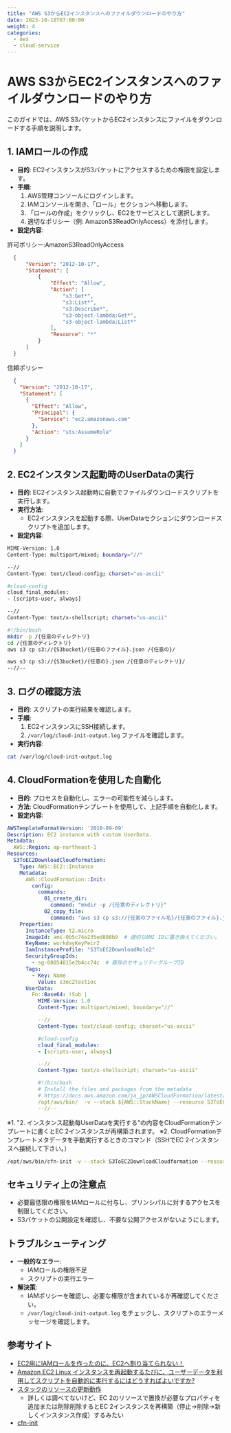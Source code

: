 ```yaml
---
title: "AWS S3からEC2インスタンスへのファイルダウンロードのやり方"
date: 2023-10-18T07:00:00
weight: 4
categories:
  - aws
  - cloud-service
---
```


# AWS S3からEC2インスタンスへのファイルダウンロードのやり方

このガイドでは、AWS S3バケットからEC2インスタンスにファイルをダウンロードする手順を説明します。


## 1. IAMロールの作成

- **目的**: EC2インスタンスがS3バケットにアクセスするための権限を設定します。
- **手順**:
  1. AWS管理コンソールにログインします。
  2. IAMコンソールを開き、「ロール」セクションへ移動します。
  3. 「ロールの作成」をクリックし、EC2をサービスとして選択します。
  4. 適切なポリシー（例: AmazonS3ReadOnlyAccess）を添付します。
- **設定内容**:

許可ポリシー:AmazonS3ReadOnlyAccess   
```json
  {
      "Version": "2012-10-17",
      "Statement": [
          {
              "Effect": "Allow",
              "Action": [
                  "s3:Get*",
                  "s3:List*",
                  "s3:Describe*",
                  "s3-object-lambda:Get*",
                  "s3-object-lambda:List*"
              ],
              "Resource": "*"
          }
      ]
  }
```

信頼ポリシー
```json
  {
    "Version": "2012-10-17",
    "Statement": [
      {
        "Effect": "Allow",
        "Principal": {
          "Service": "ec2.amazonaws.com"
        },
        "Action": "sts:AssumeRole"
      }
    ]
  }
```

## 2. EC2インスタンス起動時のUserDataの実行

- **目的**: EC2インスタンス起動時に自動でファイルダウンロードスクリプトを実行します。
- **実行方法**:
  - EC2インスタンスを起動する際、UserDataセクションにダウンロードスクリプトを追加します。
- **設定内容**:

```bash
MIME-Version: 1.0
Content-Type: multipart/mixed; boundary="//"

--//
Content-Type: text/cloud-config; charset="us-ascii"

#cloud-config
cloud_final_modules:
- [scripts-user, always]

--//
Content-Type: text/x-shellscript; charset="us-ascii"

#!/bin/bash
mkdir -p /{任意のディレクトリ}
cd /{任意のディレクトリ}
aws s3 cp s3://{S3bucket}/{任意のファイル}.json /{任意の}/

aws s3 cp s3://{S3bucket}/{任意の}.json /{任意のディレクトリ}/
--//--
```

## 3. ログの確認方法

- **目的**: スクリプトの実行結果を確認します。
- **手順**:
  1. EC2インスタンスにSSH接続します。
  2. `/var/log/cloud-init-output.log` ファイルを確認します。
- **実行内容**:

```bash
cat /var/log/cloud-init-output.log
```

## 4. CloudFormationを使用した自動化

- **目的**: プロセスを自動化し、エラーの可能性を減らします。
- **方法**: CloudFormationテンプレートを使用して、上記手順を自動化します。
- **設定内容**:

```yaml
AWSTemplateFormatVersion: '2010-09-09'
Description: EC2 instance with custom UserData.
Metadata:
  AWS::Region: ap-northeast-1
Resources:
  S3ToEC2DownloadCloudformation:
    Type: AWS::EC2::Instance
    Metadata:
      AWS::CloudFormation::Init:
        config:
          commands:
            01_create_dir:
              command: "mkdir -p /{任意のディレクトリ}"
            02_copy_file:
              command: "aws s3 cp s3://{任意のファイル名}/{任意のファイル}.json /{任意のディレクトリ}/{任意のファイル}.json"
    Properties:
      InstanceType: t2.micro
      ImageId: ami-0b5c74e235ed808b9  # 適切なAMI IDに置き換えてください。
      KeyName: workdayKeyPeir2
      IamInstanceProfile: "S3ToEC2DownloadRole2"
      SecurityGroupIds: 
        - sg-08054815e2b4cc74c  # 既存のセキュリティグループID
      Tags:
        - Key: Name
          Value: s3ec2testioc
      UserData:
        Fn::Base64: !Sub |
          MIME-Version: 1.0
          Content-Type: multipart/mixed; boundary="//"

          --//
          Content-Type: text/cloud-config; charset="us-ascii"

          #cloud-config
          cloud_final_modules:
          - [scripts-user, always]

          --//
          Content-Type: text/x-shellscript; charset="us-ascii"

          #!/bin/bash
          # Install the files and packages from the metadata
          # https://docs.aws.amazon.com/ja_jp/AWSCloudFormation/latest/UserGuide/cfn-init.html
          /opt/aws/bin/  -v --stack ${AWS::StackName} --resource S3ToEC2DownloadCloudformation --region ${AWS::Region}
          --//--
```

※1. "2. インスタンス起動毎UserDataを実行する"の内容をCloudFormationテンプレートに書くとEC 2インスタンスが再構築されます。
※2. CloudFormationテンプレートメタデータを手動実行するときのコマンド（SSHでEC 2インスタンスへ接続して下さい。）
```bash
/opt/aws/bin/cfn-init -v --stack S3ToEC2DownloadCloudformation --resource S3ToEC2DownloadCloudformation --region {リージョン}
```

## セキュリティ上の注意点

- 必要最低限の権限をIAMロールに付与し、プリンシパルに対するアクセスを制限してください。
- S3バケットの公開設定を確認し、不要な公開アクセスがないようにします。

## トラブルシューティング

- **一般的なエラー**:
  - IAMロールの権限不足
  - スクリプトの実行エラー
- **解決策**:
  - IAMポリシーを確認し、必要な権限が含まれているか再確認してください。
  - `/var/log/cloud-init-output.log` をチェックし、スクリプトのエラーメッセージを確認します。



## 参考サイト

- [EC2用にIAMロールを作ったのに、EC2へ割り当てられない！](https://dev.classmethod.jp/articles/how-to-create-iam-instance-profile-using-amc/)
- [Amazon EC2 Linux インスタンスを再起動するたびに、ユーザーデータを利用してスクリプトを自動的に実行するにはどうすればよいですか?](https://repost.aws/ja/knowledge-center/execute-user-data-ec2)
- [スタックのリソースの更新動作](https://docs.aws.amazon.com/ja_jp/AWSCloudFormation/latest/UserGuide/using-cfn-updating-stacks-update-behaviors.html)
  - 詳しくは調べてないけど、EC 2のリソースで置換が必要なプロパティを追加または削除削除するとEC 2インスタンスを再構築（停止→削除→新しくインスタンス作成）するみたい
- [cfn-init](https://docs.aws.amazon.com/ja_jp/AWSCloudFormation/latest/UserGuide/cfn-init.html)
